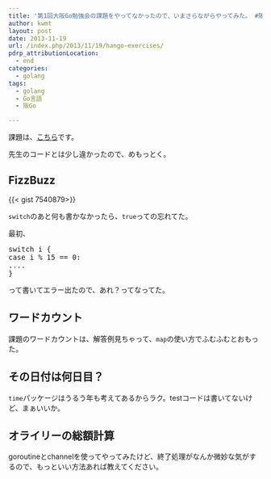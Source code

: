 ```yaml
---
title: '第1回大阪Go勉強会の課題をやってなかったので、いまさらながらやってみた。 #阪Go'
author: kwmt
layout: post
date: 2013-11-19
url: /index.php/2013/11/19/hango-exercises/
pdrp_attributionLocation:
  - end
categories:
  - golang
tags:
  - golang
  - Go言語
  - 阪Go

---
```

課題は、[こちら][1]です。

先生のコードとは少し違かったので、めもっとく。
  
<!--more-->

## FizzBuzz

{{< gist 7540879>}}
<!--TODO: こんな感じにしたい-->
<!--{{< gist id="7540879" file="fizzbuzz.go">}}-->

`switch`のあと何も書かなかったら、`true`っての忘れてた。
  
最初、

<pre class="go">switch i {
case i % 15 == 0:
....
}
</pre>

って書いてエラー出たので、あれ？ってなってた。

## ワードカウント

課題のワードカウントは、解答例見ちゃって、`map`の使い方でふむふむとおもった。

## その日付は何日目？

<!--TODO: こんな感じにしたい-->
<!--{{< gist id="7540879" file="dayofyear.go">}}-->

`time`パッケージはうるう年も考えてあるからラク。testコードは書いてないけど、まぁいいか。

## オライリーの総額計算

<!--TODO: こんな感じにしたい-->
<!--{{< gist id="7540879" file="oreillybook.go">}}-->

goroutineとchannelを使ってやってみたけど、終了処理がなんか微妙な気がするので、もっといい方法あれば教えてください。

 [1]: https://github.com/todoa2c/hango/blob/master/vol01.md